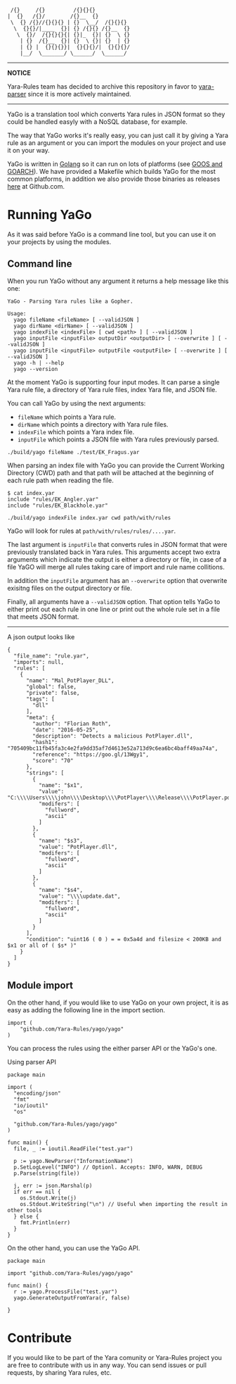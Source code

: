 ```
 /{}     /{}         /{}{}{}
|  {}   /{}/        /{}__  {}
 \  {} /{}//{}{}{} | {}  \__/  /{}{}{}
  \  {}{}/|____  {}| {} /{}{} /{}__  {}
   \  {}/  /{}{}{}{| {}|_  {}| {}  \ {}
    | {}  /{}__  {}| {}  \ {}| {}  | {}
    | {} |  {}{}{}}|  {}{}{}/|  {}{}{}/
    |__/  \_______/ \______/  \______/

```

---

**NOTICE**

Yara-Rules team has decided to archive this repository in favor to [yara-parser](https://github.com/Northern-Lights/yara-parser) since it is more actively maintained.

---

YaGo is a translation tool which converts Yara rules in JSON format so they could be handled easyly with a NoSQL database, for example.

The way that YaGo works it's really easy, you can just call it by giving a Yara rule as an argument or you can import the modules on your project and use it on your way.

YaGo is written in [Golang](https://golang.org/) so it can run on lots of platforms (see [GOOS and GOARCH](https://golang.org/doc/install/source#environment)). We have provided a Makefile which builds YaGo for the most common platforms, in addition we also provide those binaries as releases [here](https://github.com/Yara-Rules/yago/releases) at Github.com.

# Running YaGo
As it was said before YaGo is a command line tool, but you can use it on your projects by using the modules.

## Command line
When you run YaGo without any argument it returns a help message like this one:

```
YaGo - Parsing Yara rules like a Gopher.

Usage:
  yago fileName <fileName> [ --validJSON ]
  yago dirName <dirName> [ --validJSON ]
  yago indexFile <indexFile> [ cwd <path> ] [ --validJSON ]
  yago inputFile <inputFile> outputDir <outputDir> [ --overwrite ] [ --validJSON ]
  yago inputFile <inputFile> outputFile <outputFile> [ --overwrite ] [ --validJSON ]
  yago -h | --help
  yago --version
```

At the moment YaGo is supporting four input modes. It can parse a single Yara rule file, a directory of Yara rule files, index Yara file, and JSON file.

You can call YaGo by using the next arguments:
* `fileName` which points a Yara rule.
* `dirName` which points a directory with Yara rule files.
* `indexFile` which points a Yara index file.
* `inputFile` which points a JSON file with Yara rules previously parsed.

```
./build/yago fileName ./test/EK_Fragus.yar
```

When parsing an index file with YaGo you can provide the Current Working Directory (CWD) path and that path will be attached at the beginning of each rule path when reading the file.


```
$ cat index.yar
include "rules/EK_Angler.yar"
include "rules/EK_Blackhole.yar"
```

```
./build/yago indexFile index.yar cwd path/with/rules
```

YaGo will look for rules at `path/with/rules/rules/....yar`.

The last argument is `inputFile` that converts rules in JSON format that were previously translated back in Yara rules. This arguments accept two extra arguments which indicate the output is either a directory or file, in case of a file YaGO will merge all rules taking care of import and rule name collitions.

In addition the `inputFile` argument has an `--overwrite` option that overwrite exisitng files on the output directory or file.

Finally, all arguments have a `--validJSON` option. That option tells YaGo to either print out each rule in one line or print out the whole rule set in a file that meets JSON format.

---

A json output looks like

```
{
  "file_name": "rule.yar",
  "imports": null,
  "rules": [
    {
      "name": "Mal_PotPlayer_DLL",
      "global": false,
      "private": false,
      "tags": [
        "dll"
      ],
      "meta": {
        "author": "Florian Roth",
        "date": "2016-05-25",
        "description": "Detects a malicious PotPlayer.dll",
        "hash1": "705409bc11fb45fa3c4e2fa9dd35af7d4613e52a713d9c6ea6bc4baff49aa74a",
        "reference": "https://goo.gl/13Wgy1",
        "score": "70"
      },
      "strings": [
        {
          "name": "$x1",
          "value": "C:\\\\Users\\\\john\\\\Desktop\\\\PotPlayer\\\\Release\\\\PotPlayer.pdb",
          "modifers": [
            "fullword",
            "ascii"
          ]
        },
        {
          "name": "$s3",
          "value": "PotPlayer.dll",
          "modifers": [
            "fullword",
            "ascii"
          ]
        },
        {
          "name": "$s4",
          "value": "\\\\update.dat",
          "modifers": [
            "fullword",
            "ascii"
          ]
        }
      ],
      "condition": "uint16 ( 0 ) = = 0x5a4d and filesize < 200KB and $x1 or all of ( $s* )"
    }
  ]
}
```

## Module import
On the other hand, if you would like to use YaGo on your own project, it is as easy as adding the following line in the import section.

```
import (
    "github.com/Yara-Rules/yago/yago"
)
```

You can process the rules using the either parser API or the YaGo's one.

Using parser API

```
package main

import (
  "encoding/json"
  "fmt"
  "io/ioutil"
  "os"

  "github.com/Yara-Rules/yago/yago"
)

func main() {
  file, _ := ioutil.ReadFile("test.yar")

  p := yago.NewParser("InformationName")
  p.SetLogLevel("INFO") // Optionl. Accepts: INFO, WARN, DEBUG
  p.Parse(string(file))

  j, err := json.Marshal(p)
  if err == nil {
    os.Stdout.Write(j)
    os.Stdout.WriteString("\n") // Useful when importing the result in other tools
  } else {
    fmt.Println(err)
  }
}

```

On the other hand, you can use the YaGo API.

```
package main

import "github.com/Yara-Rules/yago/yago"

func main() {
  r := yago.ProcessFile("test.yar")
  yago.GenerateOutputFromYara(r, false)

}

```

# Contribute
If you would like to be part of the Yara comunity or Yara-Rules project you are free to contribute with us in any way. You can send issues or pull requests, by sharing Yara rules, etc.

